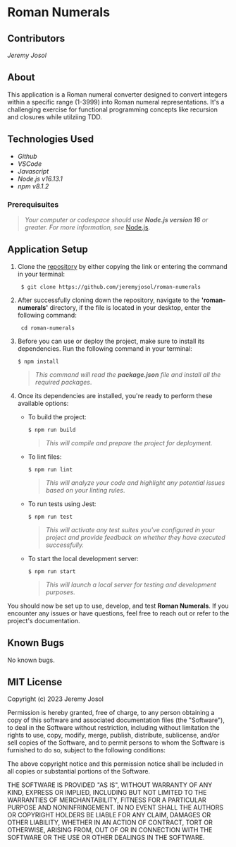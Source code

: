 # Roman Numerals

## Contributors
_Jeremy Josol_

## About
This application is a Roman numeral converter designed to convert integers within a specific range (1-3999) into Roman numeral representations. It's a challenging exercise for functional programming concepts like recursion and closures while utilziing TDD.

## Technologies Used

* _Github_
* _VSCode_
* _Javascript_
* _Node.js v16.13.1_
* _npm v8.1.2_

### Prerequisuites
> _Your computer or codespace should use **Node.js version 16** or greater. For more information, see_ [Node.js](https://nodejs.org/en).

## Application Setup

1. Clone the [repository](https://github.com/jeremyjosol/roman-numerals) by either copying the link or entering the command in your terminal:
    ```
     $ git clone https://github.com/jeremyjosol/roman-numerals
    ```
2. After successfully cloning down the repository, navigate to the **'roman-numerals'** directory, if the file is located in your desktop, enter the following command:
      ```
       cd roman-numerals
3. Before you can use or deploy the project, make sure to install its dependencies. Run the following command in your terminal:

    `$ npm install`

    > _This command will read the **package.json** file and install all the required packages_.

7. Once its dependencies are installed, you're ready to perform these available options:
    
    - To build the project:
    
      `$ npm run build`

      > _This will compile and prepare the project for deployment._

    - To lint files:

      `$ npm run lint`

      > _This will analyze your code and highlight any potential issues based on your linting rules_.

    - To run tests using Jest: 
    
      `$ npm run test`

      > _This will activate any test suites you've configured in your project and provide feedback on whether they have executed successfully._
        
    - To start the local development server: 
    
      `$ npm run start` 

      > _This will launch a local server for testing and development purposes_.

You should now be set up to use, develop, and test **Roman Numerals**. If you encounter any issues or have questions, feel free to reach out or refer to the project's documentation.

## Known Bugs
No known bugs.

## MIT License
Copyright (c) 2023 Jeremy Josol

Permission is hereby granted, free of charge, to any person obtaining a copy of this software and associated documentation files (the "Software"), to deal in the Software without restriction, including without limitation the rights to use, copy, modify, merge, publish, distribute, sublicense, and/or sell copies of the Software, and to permit persons to whom the Software is furnished to do so, subject to the following conditions:

The above copyright notice and this permission notice shall be included in all copies or substantial portions of the Software.

THE SOFTWARE IS PROVIDED "AS IS", WITHOUT WARRANTY OF ANY KIND, EXPRESS OR IMPLIED, INCLUDING BUT NOT LIMITED TO THE WARRANTIES OF MERCHANTABILITY, FITNESS FOR A PARTICULAR PURPOSE AND NONINFRINGEMENT. IN NO EVENT SHALL THE AUTHORS OR COPYRIGHT HOLDERS BE LIABLE FOR ANY CLAIM, DAMAGES OR OTHER LIABILITY, WHETHER IN AN ACTION OF CONTRACT, TORT OR OTHERWISE, ARISING FROM, OUT OF OR IN CONNECTION WITH THE SOFTWARE OR THE USE OR OTHER DEALINGS IN THE SOFTWARE.